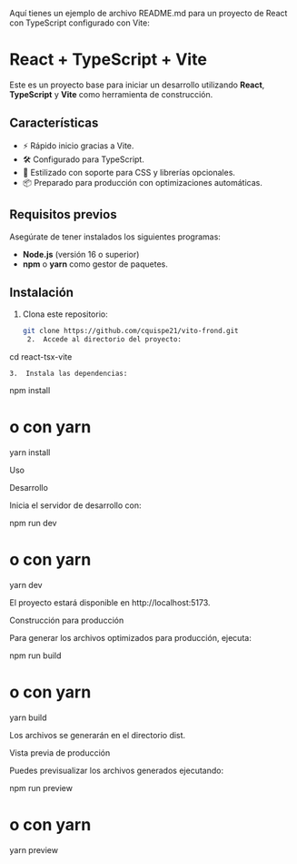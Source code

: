 
Aquí tienes un ejemplo de archivo README.md para un proyecto de React con TypeScript configurado con Vite:

# React + TypeScript + Vite  

Este es un proyecto base para iniciar un desarrollo utilizando **React**, **TypeScript** y **Vite** como herramienta de construcción.  

## Características  

- ⚡️ Rápido inicio gracias a Vite.  
- 🛠️ Configurado para TypeScript.  
- 💅 Estilizado con soporte para CSS y librerías opcionales.  
- 📦 Preparado para producción con optimizaciones automáticas.  

## Requisitos previos  

Asegúrate de tener instalados los siguientes programas:  

- **Node.js** (versión 16 o superior)  
- **npm** o **yarn** como gestor de paquetes.  

## Instalación  

1. Clona este repositorio:  

   ```bash
   git clone https://github.com/cquispe21/vito-frond.git
	2.	Accede al directorio del proyecto:

cd react-tsx-vite


	3.	Instala las dependencias:

npm install
# o con yarn
yarn install



Uso

Desarrollo

Inicia el servidor de desarrollo con:

npm run dev
# o con yarn
yarn dev

El proyecto estará disponible en http://localhost:5173.

Construcción para producción

Para generar los archivos optimizados para producción, ejecuta:

npm run build
# o con yarn
yarn build

Los archivos se generarán en el directorio dist.

Vista previa de producción

Puedes previsualizar los archivos generados ejecutando:

npm run preview
# o con yarn
yarn preview

